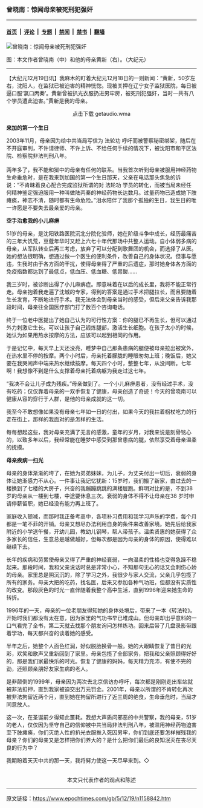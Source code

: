 ### 曾晓南：惊闻母亲被死刑犯强奸

---

#### [首页](../../../..?n1158842) &nbsp;|&nbsp; [评论](../../../../../epoch-comment?n1158842) &nbsp;|&nbsp; [专题](../../../../../epoch-special?n1158842) &nbsp;|&nbsp; [禁闻](../../../../../epoch-news?n1158842) &nbsp;|&nbsp; [禁书](../../../../../books?n1158842) &nbsp;|&nbsp; [翻墙](https://github.com/gfw-breaker/nogfw/blob/master/README.md?n1158842)


<div><img alt="曾晓南：惊闻母亲被死刑犯强奸" class="attachment-djy_600_400 size-djy_600_400 wp-post-image" src="https://i.epochtimes.com/assets/uploads/2005/12/512182058011649-600x400.jpg"/>
<div class="caption">
 <p>
  图：本文作者曾晓南（中）和他的母亲黄新（右）。（大纪元）
 </p>
</div></div><hr/><div class="post_content" id="artbody" itemprop="articleBody">
 <!-- article content begin -->
 <p>
  【大纪元12月19日讯】我麻木的盯着大纪元12月18日的一则新闻：“黄新，50岁左右，沈阳人，在监狱已被迫害的精神恍惚。现被关押在辽宁女子监狱医院，每日被逼口服‘氯口丙秦’。黄新曾被扒光衣服扔进男牢房，被死刑犯强奸，当时一共有八个学员遭此迫害。”黄新是我的母亲。
  <br/>
  <center>
   <ok href="http://pkg.dajiyuan.com/pkg/2005-12-21/getaudio.wma" target="_blank">
    点击下载 getaudio.wma
   </ok>
  </center>
  <br/>
  <b>
   来加的第一个生日
  </b>
 </p>
 <p>
  2003年11月，母亲因为给中共当局写信为
  <ok href="https://www.epochtimes.com/gb/tag/%E6%B3%95%E8%BD%AE%E5%8A%9F.html">
   法轮功
  </ok>
  呼吁而被警察秘密绑架，随后在不开庭审判，不许请律师、不许上诉、不给任何手续的情况下，被沈阳市和平区法院、检察院非法判刑八年。
  <br/>
  <br/>
  两年多了，我不能和狱中的母亲有任何的联系。当我首次听到母亲被服用神经药物生命垂危时，是在我来到加国的第一个生日那天，父亲在电话那头焦急的诉说：“不肯昧着良心配合完成监狱所谓的对
  <ok href="https://www.epochtimes.com/gb/tag/%E6%B3%95%E8%BD%AE%E5%8A%9F.html">
   法轮功
  </ok>
  学员的转化，而被当局未经任何精神鉴定强迫服用一种叫做陆丙秦的神经药物长达数月。过量药物已造成她下肢瘫痪，神志不清，随时都有生命危险。”泪水陪伴了我那个孤独的生日，我生日的唯一许愿是不要失去最亲爱的母亲。
 </p>
 <p>
  <b>
   空手治愈我的小儿麻痹
  </b>
 </p>
 <p>
  51岁的母亲，是沈阳铁路医院沉北分院化验师，她在阶级斗争中成长，经历最痛苦的三年大饥荒，豆蔻年华时又赶上六七十年代那场中共整人运动。自小体弱多病的母亲，从军队转业后再三考虑，放弃了可以分配到歌舞团的机会，而选择了从医。她的想法很明确，想通过做一个医生的便利条件，改善自己的身体状况。但事与愿违，生我时由于各方面的干扰，使得母亲得了严重的后遗症，那时她身体各方面的免疫指数都达到了最低点，低血压、低血糖、低胃酸……
 </p>
 <p>
  我三岁时，被诊断出得了小儿麻痹症。即意味着在以后的成长里，我将不能正常行走。母亲抱着我走遍了沈城的专家，得到的答案是通过手术把腿拉长，而且要随着生长发育，不断地进行手术。我无法体会到母亲当时的感受，但后来父亲告诉我那段时间，母亲往全国医疗部门打了数百个咨询电话。
 </p>
 <p>
  终于一位老中医提出了她自己认为的可行性方案：你的腿已不再生长，但可以通过外力刺激它生长。可以让孩子自己锻炼腿部，激活生长细胞。在孩子太小的时候，她认为如果用热水按摩的方法，应该可以起到相同的作用。
 </p>
 <p>
  于是记忆中，每天早上天还没亮，睡梦中自己那条患病的腿便被母亲拉出被窝外，在热水里不停的按摩。两个小时后，母亲托着朦胧的睡眼匆匆上班；晚饭后，她又要在我哭闹声中端来热水继续按摩。每天四个小时，整整七年，从没间断。七年啊！我想像不到是什么支撑着母亲托着病躯为我走过这七年。
 </p>
 <p>
  “我决不会让儿子成为残疾。”母亲做到了。一个小儿麻痹患者，没有经过手术，没有吃药；仅仅靠着母亲的一双手恢复了健康，母亲创造了奇迹！今天的曾晓南可以健康从容的穿行于人群，是他的母亲成就的这一切。
 </p>
 <p>
  我至今不敢想像如果没有母亲七年如一日的付出，如果今天的我拄着枴杖吃力的行走在街上，那样的我面对的是怎样的生活。
 </p>
 <p>
  每每想起这些，我对母亲充满了无言的感激，童年的岁月，对我来说是刻骨铭心的，以致多年以后，我经常能在睡梦中感受到那曾患病的腿，依然享受着母亲温柔的抚摸。
 </p>
 <p>
  <b>
   母亲疾病一扫光
  </b>
 </p>
 <p>
  母亲的身体渐渐的垮了，在她为弟弟妹妹，为儿子，为丈夫付出一切后，衰弱的身体让她渐感力不从心。一件事让我记忆犹新：15岁时，我们搬了新家，由过去的一楼换到了七楼的大房子，兴奋的我蹦蹦跳跳的满楼层跑。鲜明对比的是，不到38岁的母亲从一楼到七楼，中途要休息三次。衰弱的身体不得不让母亲在38 岁时申请停薪留职，她已经没有能力再上班了。
 </p>
 <p>
  家庭收入顿减，而那时我正备考高中，各项补习费用和我学习声乐的学费，每个月都是一笔不菲的开销。母亲又想尽办法利用自身的条件来改善家境。她先后给我家附近的小学送午餐，开幼儿园，教幼儿钢琴，帮人带孩子。温柔贤惠的她获得了众多家长的信任，生意总是越做越好，但每次都是因为母亲的身体的原因，使得难以继续下去。
 </p>
 <p>
  长年的疾病和劳累使母亲又得了严重的神经衰弱，一向温柔的性格也变得急躁不稳起来。那段时间，我和父亲说话时总是非常小心，不知那句无心的话又会刺伤心娇的母亲。家里总是阴沉沉的，除了学习之外，我很少与家人交流，父亲几乎包揽了所有的家务。母亲大把的吃药，找名医，后来又参加各种气功班，但都没有实质性的改变。那段灰色的时光一直伴随着我整个高中生活，直到1996年迎来她生命的转折。
 </p>
 <p>
  1996年的一天，母亲的一位老朋友得知她的身体处境后，带来了一本《转法轮》。开始时我们都没有太在意，因为家里的气功书早已堆成山。但母亲却出乎意料的一口气看完了全书，第二天就去找那个朋友询问怎样炼功。回来后带了几盘录影带跟着学功，每天都兴奋的谈着她的感受。
 </p>
 <p>
  半年之后，她整个人面色红润，好似脱胎换骨一般。她的大眼睛恢复了昔日的光彩，欢笑和歌声又重新回到了家里。母亲包揽了全部家务，把我和父亲照顾得好好的，那是我们家最快乐的时光。恢复了健康的妈妈，每天精力充沛，有使不完的劲，还照顾亲朋好友家生病的老人。
 </p>
 <p>
  是非颠倒的1999年，母亲因为两次去北京信访办呼吁，每次都是刚刚走出车站就被非法扣押，直到我家被迫交出万元罚金。2001年，母亲以所谓的不肯转化再次被非法拘留近两个月，直到她在拘留所进行了近三周的绝食，生命垂危时，当局才同意放人。
 </p>
 <p>
  这一次，在圣诞前夕得知此噩耗。我想大声质问邪恶的中共警察，我的母亲，51岁的老人，仅仅因为坚守自己的信仰被中共当局非法判刑八年，被滥用神经药物迫害至下肢瘫痪，你们灭绝人性的扒光衣服推入死囚男牢，你们到底还要怎样摧残我的母亲？你们的母亲又是怎样把你们养大的？是什么把你们最后的良知泯灭在丧尽天良的行为中？
 </p>
 <p>
  我期盼着天灭中共的那一天，我将努力使这一天尽早来到。◇
  <font color="#ffffff">
   (http://www.dajiyuan.com)
  </font>
  <br/>
  <center>
   <font class="GY16">
    本文只代表作者的观点和陈述
   </font>
  </center>
 </p>
 <!-- article content end -->
 <div id="below_article_ad">
 </div>
</div>


---

原文链接：https://www.epochtimes.com/gb/5/12/19/n1158842.htm